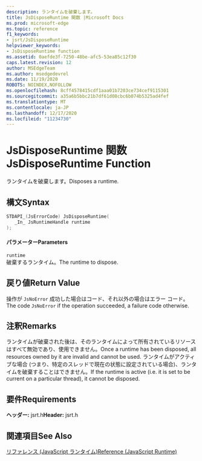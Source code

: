 ```yaml
---
description: ランタイムを破棄します。
title: JsDisposeRuntime 関数 |Microsoft Docs
ms.prod: microsoft-edge
ms.topic: reference
f1_keywords:
- jsrt/JsDisposeRuntime
helpviewer_keywords:
- JsDisposeRuntime function
ms.assetid: 0aefde3f-7250-48be-afc5-53ea85c12f30
caps.latest.revision: 12
author: MSEdgeTeam
ms.author: msedgedevrel
ms.date: 11/19/2020
ROBOTS: NOINDEX,NOFOLLOW
ms.openlocfilehash: 8cff4578415cdf1aaa01b7203ce734cef9115301
ms.sourcegitcommit: a35a6b5bbc21b7df61d08cbc6b074b5325ad4fef
ms.translationtype: MT
ms.contentlocale: ja-JP
ms.lasthandoff: 12/17/2020
ms.locfileid: "11234730"
---
```

# <span data-ttu-id="84029-103">JsDisposeRuntime 関数</span><span class="sxs-lookup"><span data-stu-id="84029-103">JsDisposeRuntime Function</span></span>

<span data-ttu-id="84029-104">ランタイムを破棄します。</span><span class="sxs-lookup"><span data-stu-id="84029-104">Disposes a runtime.</span></span>  
  
## <span data-ttu-id="84029-105">構文</span><span class="sxs-lookup"><span data-stu-id="84029-105">Syntax</span></span>  
  
```cpp  
STDAPI_(JsErrorCode) JsDisposeRuntime(  
   _In_ JsRuntimeHandle runtime  
);  
```  
  
#### <span data-ttu-id="84029-106">パラメーター</span><span class="sxs-lookup"><span data-stu-id="84029-106">Parameters</span></span>  
 `runtime`  
 <span data-ttu-id="84029-107">破棄するランタイム。</span><span class="sxs-lookup"><span data-stu-id="84029-107">The runtime to dispose.</span></span>  
  
## <span data-ttu-id="84029-108">戻り値</span><span class="sxs-lookup"><span data-stu-id="84029-108">Return Value</span></span>  
 <span data-ttu-id="84029-109">操作が `JsNoError` 成功した場合はコード、それ以外の場合はエラー コード。</span><span class="sxs-lookup"><span data-stu-id="84029-109">The code `JsNoError` if the operation succeeded, a failure code otherwise.</span></span>  
  
## <span data-ttu-id="84029-110">注釈</span><span class="sxs-lookup"><span data-stu-id="84029-110">Remarks</span></span>  
 <span data-ttu-id="84029-111">ランタイムが破棄された後は、そのランタイムによって所有されているリソースはすべて無効であり、使用できません。</span><span class="sxs-lookup"><span data-stu-id="84029-111">Once a runtime has been disposed, all resources owned by it are invalid and cannot be used.</span></span> <span data-ttu-id="84029-112">ランタイムがアクティブな場合 (つまり、特定のスレッドで現在の状態に設定されている場合)、ランタイムを破棄することはできません。</span><span class="sxs-lookup"><span data-stu-id="84029-112">If the runtime is active (i.e. it is set to be current on a particular thread), it cannot be disposed.</span></span>  
  
## <span data-ttu-id="84029-113">要件</span><span class="sxs-lookup"><span data-stu-id="84029-113">Requirements</span></span>  
 <span data-ttu-id="84029-114">**ヘッダー:** jsrt.h</span><span class="sxs-lookup"><span data-stu-id="84029-114">**Header:** jsrt.h</span></span>  
  
## <span data-ttu-id="84029-115">関連項目</span><span class="sxs-lookup"><span data-stu-id="84029-115">See Also</span></span>  
 [<span data-ttu-id="84029-116">リファレンス (JavaScript ランタイム)</span><span class="sxs-lookup"><span data-stu-id="84029-116">Reference (JavaScript Runtime)</span></span>](../chakra-hosting/reference-javascript-runtime.md)
